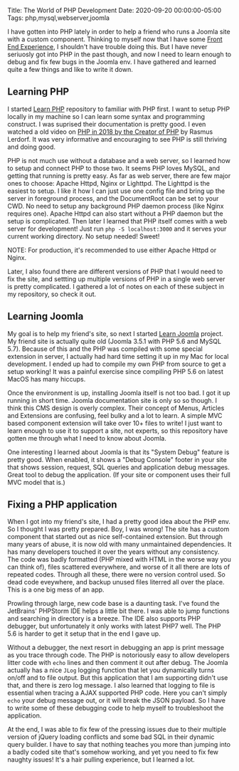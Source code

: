 Title: The World of PHP Development
Date: 2020-09-20 00:00:00-05:00
Tags: php,mysql,webserver,joomla



I have gotten into PHP lately in order to help a friend who runs a Joomla site with a custom component. Thinking to myself now that I have some [Front End Experience](/2020/03/22/front-end), I shouldn't have trouble doing this. But I have never seriuosly got into PHP in the past though, and now I need to learn enough to debug and fix few bugs in the Joomla env. I have gathered and learned quite a few things and like to write it down.

## Learning PHP

I started [Learn PHP](https://github.com/zemian/learn-php) repository to familiar with PHP first. I want to setup PHP locally in my machine so I can learn some syntax and programming construct. I was suprised their documentation is pretty good. I even watched a old video on [PHP in 2018 by the Creator of PHP](https://www.youtube.com/watch?v=rKXFgWP-2xQ) by Rasmus Lerdorf. It was very informative and encouraging to see PHP is still thriving and doing good. 

PHP is not much use without a database and a web server, so I learned how to setup and connect PHP to those two. It seems PHP loves MySQL, and getting that running is pretty easy. As far as web server, there are few major ones to choose: Apache Httpd, Nginx or Lighttpd. The Lighttpd is the easiest to setup. I like it how I can just use one config file and bring up the server in foreground process, and the DocumentRoot can be set to your CWD. No need to setup any background PHP daemon process (like Nginx requires one). Apache Httpd can also start without a PHP daemon but the setup is complicated. Then later I learned that PHP itself comes with a web server for development! Just run `php -S localhost:3000` and it serves your current working directory. No setup needed! Sweet!

NOTE: For production, it's recommended to use either Apache Httpd or Nginx.

Later, I also found there are different versions of PHP that I would need to fix the site, and settting up multiple versions of PHP in a single web server is pretty complicated. I gathered a lot of notes on each of these subject in my repository, so check it out.

## Learning Joomla

My goal is to help my friend's site, so next I started [Learn Joomla](https://github.com/zemian/learn-joomla) project. My friend site is actually quite old (Joomla 3.5.1 with PHP 5.6 and MySQL 5.7). Because of this and the PHP was compiled with some special extension in server, I actually had hard time setting it up in my Mac for local development. I ended up had to compile my own PHP from source to get a setup working! It was a painful exercise since compiling PHP 5.6 on latest MacOS has many hiccups.

Once the environment is up, installing Joomla itself is not too bad. I got it up running in short time. Joomla documentation site is only so so though. I think this CMS design is overly complex. Their concept of Menus, Articles and Extensions are confusing, feel bulky and a lot to learn. A simple MVC based component extension will take over 10+ files to write! I just want to learn enough to use it to support a site, not experts, so this repository have gotten me through what I need to know about Joomla.

One interesting I learned about Joomla is that its "System Debug" feature is pretty good. When enabled, it shows a "Debug Console" footer in your site that shows session, request, SQL queries and application debug messages. Great tool to debug the application. (If your site or component uses their full MVC model that is.)

## Fixing a PHP application

When I got into my friend's site, I had a pretty good idea about the PHP env. So I thought I was pretty prepared. Boy, I was wrong! The site has a custom component that started out as nice self-contained extension. But through many years of abuse, it is now old with many unmaintained dependencies. It has many developers touched it over the years without any consistency. The code was badly formatted (PHP mixed with HTML in the worse way you can think of), files scattered everywhere, and worse of it all there are lots of repeated codes. Through all these, there were no version control used. So dead code eveywhere, and backup unused files literred all over the place. This is a one big mess of an app.

Prowling through large, new code base is a daunting task. I've found the JetBrains' PHPStorm IDE helps a little bit there. I was able to jump functions and searching in directory is a breeze. The IDE also supports PHP debugger, but unfortunately it only works with latest PHP7 well. The PHP 5.6 is harder to get it setup that in the end I gave up.

Without a debugger, the next resort in debugging an app is print message as you trace through code. The PHP is notoriously easy to allow developers litter code with `echo` lines and then comment it out after debug. The Joomla actually has a nice `JLog` logging function that let you dynamically turns on/off and to file output. But this application that I am supporting didn't use that, and there is zero log message. I also learned that logging to file is essential when tracing a AJAX supported PHP code. Here you can't simply `echo` your debug message out, or it will break the JSON payload. So I have to write some of these debugging code to help myself to troubleshoot the application.

At the end, I was able to fix few of the pressing issues due to their multiple version of jQuery loading conflicts and some bad SQL in their dynamic query builder. I have to say that nothing teaches you more than jumping into a badly coded site that's somehow working, and yet you need to fix few naughty issues! It's a hair pulling experience, but I learned a lot.

